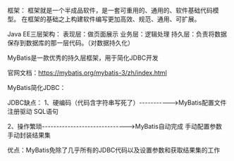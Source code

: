 框架：
    框架就是一个半成品软件，是一套可重用的、通用的、软件基础代码模型。
    在框架的基础之上构建软件编写更加高效、规范、通用、可扩展。

Java EE三层架构：
    表现层：做页面展示
    业务层：逻辑处理
    持久层：负责将数据保存到数据库的那一层代码。（对数据持久化）

MyBatis是一款优秀的持久层框架，用于简化JDBC开发

官网文档：https://mybatis.org/mybatis-3/zh/index.html

MyBatis简化JDBC：

JDBC缺点：
1、硬编码（代码含字符串写死了）----------->MyBatis配置文件
  注册驱动
  SQL语句

2、操作繁琐------------------------------>MyBatis自动完成
  手动配置参数
  手动封装结果集
  
优点：MyBatis免除了几乎所有的JDBC代码以及设置参数和获取结果集的工作